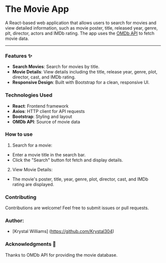# The Movie App
A React-based web application that allows users to search for movies and view detailed information, such as movie poster, title, released year, genre, plt, director, actors and IMDb rating. The app uses the [OMDb API](http://www.omdbapi.com/) to fetch movie data.

---

### Features ✨
- **Search Movies**: Search for movies by title.
- **Movie Details**: View details including the title, release year, genre, plot, director, cast, and IMDb rating.
- **Responsive Design**: Built with Bootstrap for a clean, responsive UI.

### Technologies Used
- **React**: Frontend framework
- **Axios**: HTTP client for API requests
- **Bootstrap**: Styling and layout
- **OMDb API**: Source of movie data

### How to use
1. Search for a movie:
- Enter a movie title in the search bar.
- Click the "Search" button fot fetch and display details.
2. View Movie Details:
- The movie's poster, title, year, genre, plot, director, cast, and IMDb rating are displayed.

### Contributing
Contributions are welcome! Feel free to submit issues or pull requests.

### Author:
- [Krystal Williams] (https://github.com/Krystal304)

### Acknowledgments 🙏
Thanks to OMDb API for providing the movie database.






